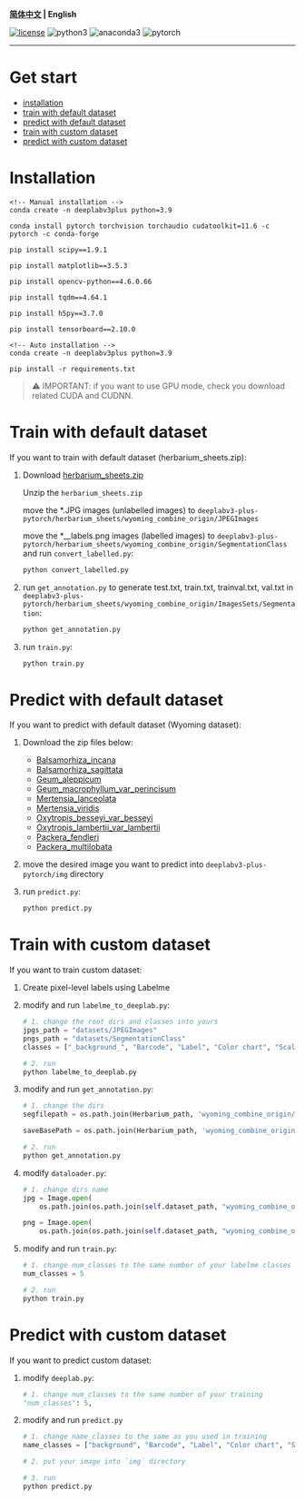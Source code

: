 **[简体中文](./README.CN.md) | English**

[![license](https://img.shields.io/github/license/lyzsk/analysis-of-herbarium-sheets.svg?style=plastic&logo=github)](https://github.com/lyzsk/analysis-of-herbarium-sheets/deeplabv3-plus-pytorch/blob/master/LICENSE) ![python3](https://img.shields.io/badge/language-Python3-14274E?style=plastic&logo=python) ![anaconda3](https://img.shields.io/badge/environment-Anaconda3-394867?style=plastic&logo=anaconda) ![pytorch](https://img.shields.io/badge/environment-Pytorch-394867?style=plastic&logo=pytorch)

---

# Get start

-   [installation](#installation)
-   [train with default dataset](#train-with-default-dataset)
-   [predict with default dataset](#predict-with-default-dataset)
-   [train with custom dataset](#train-with-custom-dataset)
-   [predict with custom dataset](#predict-with-custom-dataset)

# Installation

```
<!-- Manual installation -->
conda create -n deeplabv3plus python=3.9

conda install pytorch torchvision torchaudio cudatoolkit=11.6 -c pytorch -c conda-forge

pip install scipy==1.9.1

pip install matplotlib==3.5.3

pip install opencv-python==4.6.0.66

pip install tqdm==4.64.1

pip install h5py==3.7.0

pip install tensorboard==2.10.0

<!-- Auto installation -->
conda create -n deeplabv3plus python=3.9

pip install -r requirements.txt
```

> :warning: IMPORTANT: if you want to use GPU mode, check you download related CUDA and CUDNN.

# Train with default dataset

If you want to train with default dataset (herbarium_sheets.zip):

1. Download [herbarium_sheets.zip](https://zenodo.org/record/4448186)

    Unzip the `herbarium_sheets.zip`

    move the \*.JPG images (unlabelled images) to `deeplabv3-plus-pytorch/herbarium_sheets/wyoming_combine_origin/JPEGImages`

    move the \*\_\_labels.png images (labelled images) to `deeplabv3-plus-pytorch/herbarium_sheets/wyoming_combine_origin/SegmentationClass` and run `convert_labelled.py`:

    ```python
    python convert_labelled.py
    ```

2. run `get_annotation.py` to generate test.txt, train.txt, trainval.txt, val.txt in `deeplabv3-plus-pytorch/herbarium_sheets/wyoming_combine_origin/ImagesSets/Segmentation`:

    ```python
    python get_annotation.py
    ```

3. run `train.py`:

    ```python
    python train.py
    ```

# Predict with default dataset

If you want to predict with default dataset (Wyoming dataset):

1. Download the zip files below:

    - [Balsamorhiza_incana](https://rmh.uwyo.edu/images/cardiff/Balsamorhiza_incana.zip)
    - [Balsamorhiza_sagittata](https://rmh.uwyo.edu/images/cardiff/Balsamorhiza_sagittata.zip)
    - [Geum_aleppicum](https://rmh.uwyo.edu/images/cardiff/Geum_aleppicum.zip)
    - [Geum_macrophyllum_var_perincisum](https://rmh.uwyo.edu/images/cardiff/Geum_macrophyllum_var_perincisum.zip)
    - [Mertensia_lanceolata](https://rmh.uwyo.edu/images/cardiff/Mertensia_lanceolata.zip)
    - [Mertensia_viridis](https://rmh.uwyo.edu/images/cardiff/Mertensia_viridis.zip)
    - [Oxytropis_besseyi_var_besseyi](https://rmh.uwyo.edu/images/cardiff/Oxytropis_besseyi_var_besseyi.zip)
    - [Oxytropis_lambertii_var_lambertii](https://rmh.uwyo.edu/images/cardiff/Oxytropis_lambertii_var_lambertii.zip)
    - [Packera_fendleri](https://rmh.uwyo.edu/images/cardiff/Packera_fendleri.zip)
    - [Packera_multilobata](https://rmh.uwyo.edu/images/cardiff/Packera_multilobata.zip)

2. move the desired image you want to predict into `deeplabv3-plus-pytorch/img` directory

3. run `predict.py`:

    ```python
    python predict.py
    ```

# Train with custom dataset

If you want to train custom dataset:

1. Create pixel-level labels using Labelme

2. modify and run `labelme_to_deeplab.py`:

    ```python
    # 1. change the root dirs and classes into yours
    jpgs_path = "datasets/JPEGImages"
    pngs_path = "datasets/SegmentationClass"
    classes = ["_background_", "Barcode", "Label", "Color chart", "Scale"]

    # 2. run
    python labelme_to_deeplab.py
    ```

3. modify and run `get_annotation.py`:

    ```python
    # 1. change the dirs
    segfilepath = os.path.join(Herbarium_path, 'wyoming_combine_origin/SegmentationClass')

    saveBasePath = os.path.join(Herbarium_path, 'wyoming_combine_origin/ImageSets/Segmentation')

    # 2. run
    python get_annotation.py
    ```

4. modify `dataloader.py`:

    ```python
    # 1. change dirs name
    jpg = Image.open(
        os.path.join(os.path.join(self.dataset_path, "wyoming_combine_origin/JPEGImages"), name + ".jpg"))

    png = Image.open(
        os.path.join(os.path.join(self.dataset_path, "wyoming_combine_origin/SegmentationClass"), name + ".png"))
    ```

5. modify and run `train.py`:

    ```python
    # 1. change num_classes to the same number of your labelme classes
    num_classes = 5

    # 2. run
    python train.py
    ```

# Predict with custom dataset

If you want to predict custom dataset:

1. modify `deeplab.py`:

    ```python
    # 1. change num_classes to the same number of your training
    "num_classes": 5,
    ```

2. modify and run `predict.py`

    ```python
    # 1. change name_classes to the same as you used in training
    name_classes = ["background", "Barcode", "Label", "Color chart", "Scale"]

    # 2. put your image into `img` directory

    # 3. run
    python predict.py
    ```
